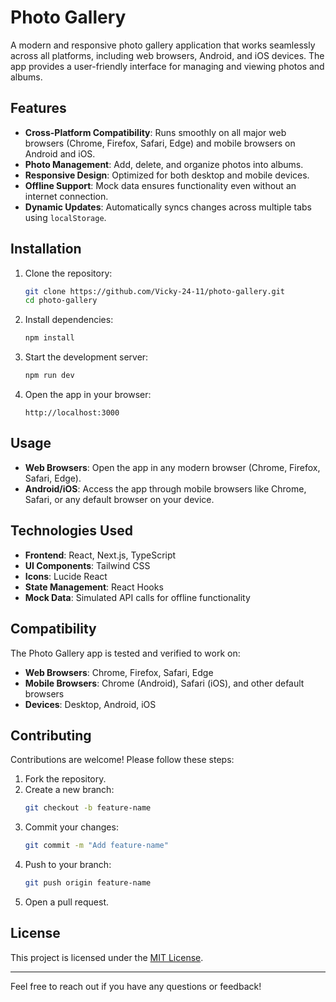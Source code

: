 # Photo Gallery

A modern and responsive photo gallery application that works seamlessly across all platforms, including web browsers, Android, and iOS devices. The app provides a user-friendly interface for managing and viewing photos and albums.

## Features

- **Cross-Platform Compatibility**: Runs smoothly on all major web browsers (Chrome, Firefox, Safari, Edge) and mobile browsers on Android and iOS.
- **Photo Management**: Add, delete, and organize photos into albums.
- **Responsive Design**: Optimized for both desktop and mobile devices.
- **Offline Support**: Mock data ensures functionality even without an internet connection.
- **Dynamic Updates**: Automatically syncs changes across multiple tabs using `localStorage`.

## Installation

1. Clone the repository:
   ```bash
   git clone https://github.com/Vicky-24-11/photo-gallery.git
   cd photo-gallery
   ```

2. Install dependencies:
   ```bash
   npm install
   ```

3. Start the development server:
   ```bash
   npm run dev
   ```

4. Open the app in your browser:
   ```
   http://localhost:3000
   ```

## Usage

- **Web Browsers**: Open the app in any modern browser (Chrome, Firefox, Safari, Edge).
- **Android/iOS**: Access the app through mobile browsers like Chrome, Safari, or any default browser on your device.

## Technologies Used

- **Frontend**: React, Next.js, TypeScript
- **UI Components**: Tailwind CSS
- **Icons**: Lucide React
- **State Management**: React Hooks
- **Mock Data**: Simulated API calls for offline functionality

## Compatibility

The Photo Gallery app is tested and verified to work on:

- **Web Browsers**: Chrome, Firefox, Safari, Edge
- **Mobile Browsers**: Chrome (Android), Safari (iOS), and other default browsers
- **Devices**: Desktop, Android, iOS

## Contributing

Contributions are welcome! Please follow these steps:

1. Fork the repository.
2. Create a new branch:
   ```bash
   git checkout -b feature-name
   ```
3. Commit your changes:
   ```bash
   git commit -m "Add feature-name"
   ```
4. Push to your branch:
   ```bash
   git push origin feature-name
   ```
5. Open a pull request.

## License

This project is licensed under the [MIT License](LICENSE).

---

Feel free to reach out if you have any questions or feedback!